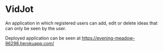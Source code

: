 # VidJot

An application in which registered users can add, edit or delete ideas that can only be seen by the user.

Deployed application can be seen at https://evening-meadow-96298.herokuapp.com/